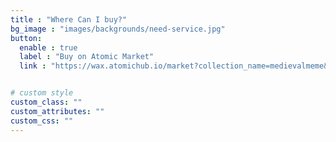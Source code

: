```yaml
---
title : "Where Can I buy?"
bg_image : "images/backgrounds/need-service.jpg"
button:
  enable : true
  label : "Buy on Atomic Market"
  link : "https://wax.atomichub.io/market?collection_name=medievalmeme&order=desc&sort=created&symbol=WAX"


# custom style
custom_class: ""
custom_attributes: ""
custom_css: ""
---
```

